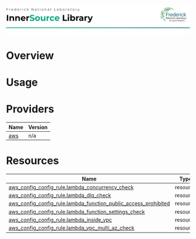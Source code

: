 ![Frederick National Laboratory](./assets/fnl.svg)

# Overview

# Usage 

<!-- BEGIN_TF_DOCS -->


# Providers

| Name | Version |
|------|---------|
| <a name="provider_aws"></a> [aws](#provider\_aws) | n/a |

# Resources

| Name | Type |
|------|------|
| [aws_config_config_rule.lambda_concurrency_check](https://registry.terraform.io/providers/hashicorp/aws/latest/docs/resources/config_config_rule) | resource |
| [aws_config_config_rule.lambda_dlq_check](https://registry.terraform.io/providers/hashicorp/aws/latest/docs/resources/config_config_rule) | resource |
| [aws_config_config_rule.lambda_function_public_access_prohibited](https://registry.terraform.io/providers/hashicorp/aws/latest/docs/resources/config_config_rule) | resource |
| [aws_config_config_rule.lambda_function_settings_check](https://registry.terraform.io/providers/hashicorp/aws/latest/docs/resources/config_config_rule) | resource |
| [aws_config_config_rule.lambda_inside_vpc](https://registry.terraform.io/providers/hashicorp/aws/latest/docs/resources/config_config_rule) | resource |
| [aws_config_config_rule.lambda_vpc_multi_az_check](https://registry.terraform.io/providers/hashicorp/aws/latest/docs/resources/config_config_rule) | resource |
<!-- END_TF_DOCS -->